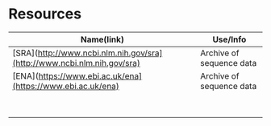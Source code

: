 # Resources
| Name(link) | Use/Info |
| --- | --- |
| [SRA](http://www.ncbi.nlm.nih.gov/sra](http://www.ncbi.nlm.nih.gov/sra) | Archive of sequence data |
| [ENA](https://www.ebi.ac.uk/ena](https://www.ebi.ac.uk/ena) | Archive of sequence data |
|   |   |
|   |   |
|   |   |
|   |   |
|   |   |
|   |   |
|   |   |
|   |   |
